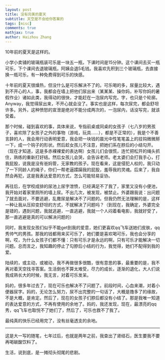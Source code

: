 ```yaml
---
layout: post
title: 没有完美的夏天
subtitle: 天空是不会给你答案的
tags: [misc]
comments: true
mathjax: true
author: Haizhou Zhang
---
```



10年前的夏天是这样的。

小学小卖铺的玻璃瓶装可乐是一块五一瓶，下课时间是15分钟。这个课间去买一瓶可乐，下个课间去退玻璃瓶，阿姨会退5毛钱。我喜欢先积到三个玻璃瓶，去直接换一瓶可乐，有一种免费得到可乐的快感。

十年前的夏天很燥热，但没什么是可乐解决不了的。可乐喝的多，尿量比较大，遇到不开心的人，事，我都会在墙上把他们尿出来（某某某、操你妈，补写你妈的暑假作业）诸如此类，我得动的很快，才能赶在一泡尿内写完。字，也只是个轮廓。Anyway，我觉得尿出来，不开心就会没了。事实也是这样，每次尿完，都会舒坦许多。另外，这种愤怒的宣泄是绝对不能分成两次的，一泡尿内，话没写完，就该受着。

那个时候，碰到喜欢的事，具体来说，专指前桌或同桌的女孩子（七八岁的男孩子，喜欢除了女孩子之外的事物（游戏，玩具……），都是不正常的），我是个不善言辞的人，我会用行动表明爱意，我会把一块钱的晨光中性笔笔盖上的挂钩微微掰一下，成一个钩子的形状。然后趁女孩儿不注意，把她们系在脖后的小结勾开。（现在才知道，这是多赤裸裸爱的表达啊）女孩儿们会很慌，连忙把松开的绳头抓住，熟练的重新打好结。然后女孩儿会哭，会告诉老师。老太婆们会打我手心，打我屁股，说我是没有爸妈管，无家教的孩子。现在看来，这是侵犯人权的，我只动了一下同龄人的绳子，你们一帮老逼蹂躏我的屁股，羞辱我的灵魂。后来了，我自然会再犯，这是我表达爱意的方式，怎么可能轻易妥协。

再往后，在学校成排的尿池上尿字泄愤，已经满足不了我了，家里又没有小便池，我开始对着家里厕所的墙上尿。不出几次，被发现，被禁止。外婆跟我说：出问题了就去面对，不要逃避，乱撒尿是解决不了问题的。但我仍然无法理解的是，这样一种让我从压抑变舒坦的方式，不就解决了问题吗？（到现在，我确定，外婆完全是错的，遇到问题，我就逃避，一直逃避，我就一个人闷着看电影，我就好受了，那一直逃避是真的可以解决问题的）

同时，我发现女孩们似乎不能get到我的爱意，她们更喜欢qq飞车送她们皮肤，qq秀帅气的男孩。那我的钱都用来买可乐了，她们要是喜欢喝可乐，我也会分享的啊，哎，为什么女孩子们都不懂：只有可乐才是永远的啊，只有可乐才能解决一切问题。总而言之，我知趣的停止了勾脖后小结的行为，我觉得，她们不配得到我的爱。

陆续的，或主动，或被动，我不再做很多很酷，很有意思的事，最重要的是，我不再对着天空找寻答案。生活倒也不算太难受，尽力的成长，逐渐的退化，大人们说我成熟长大的时候，我无言，对着可乐发呆。

妈的，很多年过去了，现在可乐也解决不了问题了。前段时间，心血来潮，对着小便器尿字。妈的，无论怎么努力，尿不出完整的一句话了，大概是撸多了的缘故，不是大概，是肯定。然后了，现在的女孩子们脖后都没有小结了。那是我唯一知道的表达爱意的方式，不再有使用的余地了。妈的，我还发现，现在，最漂亮的qq秀，qq飞车也取悦不了她们了，然后了，可乐也救不了我了。

最纯真的快乐已经用完了，没有丝毫透支的余地。

----------------
这是大一写的随笔，七年过后，也就是两年之前，我查出了肾结石，医生要我不要再喝碳酸饮料了。

生活，说到底，是一摊彻头彻尾的悲剧。